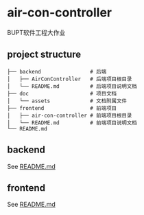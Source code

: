 # air-con-controller
BUPT软件工程大作业

## project structure
```
├── backend    			   # 后端
│   ├── AirConController   # 后端项目根目录
│   └── README.md          # 后端项目说明文档
├── doc                    # 项目文档
│   └── assets             # 文档附属文件
├── frontend               # 前端项目
│   ├── air-con-controller # 前端项目根目录
│   └── README.md          # 前端项目说明文档
└── README.md
```

## backend

See [README.md](backend/README.md)


## frontend

See [README.md](frontend/README.md)

